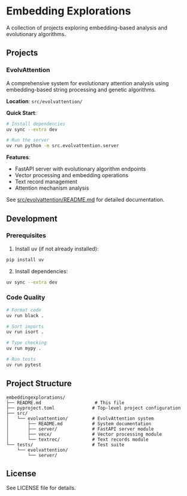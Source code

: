 # Embedding Explorations

A collection of projects exploring embedding-based analysis and evolutionary algorithms.

## Projects

### EvolvAttention

A comprehensive system for evolutionary attention analysis using embedding-based string processing and genetic algorithms.

**Location**: `src/evolvattention/`

**Quick Start**:
```bash
# Install dependencies
uv sync --extra dev

# Run the server
uv run python -m src.evolvattention.server
```

**Features**:
- FastAPI server with evolutionary algorithm endpoints
- Vector processing and embedding operations
- Text record management
- Attention mechanism analysis

See [src/evolvattention/README.md](src/evolvattention/README.md) for detailed documentation.

## Development

### Prerequisites

1. Install uv (if not already installed):
```bash
pip install uv
```

2. Install dependencies:
```bash
uv sync --extra dev
```

### Code Quality

```bash
# Format code
uv run black .

# Sort imports
uv run isort .

# Type checking
uv run mypy .

# Run tests
uv run pytest
```

## Project Structure

```
embeddingexplorations/
├── README.md                    # This file
├── pyproject.toml              # Top-level project configuration
├── src/
│   └── evolvattention/         # EvolvAttention system
│       ├── README.md           # System documentation
│       ├── server/             # FastAPI server module
│       ├── vecx/               # Vector processing module
│       └── textrec/            # Text records module
└── tests/                      # Test suite
    └── evolvattention/
        └── server/
```

## License

See LICENSE file for details.
